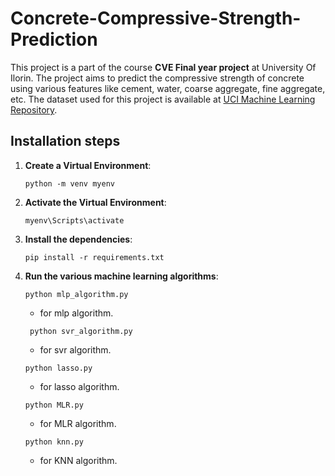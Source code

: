 # Concrete-Compressive-Strength-Prediction

This project is a part of the course **CVE Final year project** at University Of Ilorin. The project aims to predict the compressive strength of concrete using various features like cement, water, coarse aggregate, fine aggregate, etc. The dataset used for this project is available at [UCI Machine Learning Repository](https://archive.ics.uci.edu/ml/datasets/Concrete+Compressive+Strength).


## Installation steps

1. **Create a Virtual Environment**:

     ```
     python -m venv myenv
     ```

2. **Activate the Virtual Environment**:
   
    ```
    myenv\Scripts\activate
    ```

3. **Install the dependencies**:

    ```
    pip install -r requirements.txt
    ```

4. **Run the various machine learning algorithms**:

    ```
    python mlp_algorithm.py 
    
    ```
    - for mlp algorithm. 

    ```
     python svr_algorithm.py
    
    ```
     - for svr algorithm.

    ```
    python lasso.py

    ```
     - for lasso algorithm.

    ```
    python MLR.py
    ```

    - for MLR algorithm.

     ```
     python knn.py
      ```

      - for KNN algorithm. 
